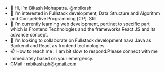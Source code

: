 - 👋 Hi, I’m Bikash Mohapatra. @mbikash
- 👀 I’m interested in Fullstack development, Data Structure and Algorithm and Competetive Programming [CP]. Still
- 🌱 I’m currently learning web development, pertinet to specific part which is Frontend Technologies and the frameworks React JS and its advance concept.
- 💞️ I’m looking to collaborate on Fullstack development hava Java as Backend and React as frontend technologies.
- 📫 How to reach me : I am bit slow to respond.Please connect with me immediately based on your emergency.
- GMail : mbikash.ph@gmail.com

<!---
mbika/mbika is a ✨ special ✨ repository because its `README.md` (this file) appears on your GitHub profile.
You can click the Preview link to take a look at your changes.
--->
